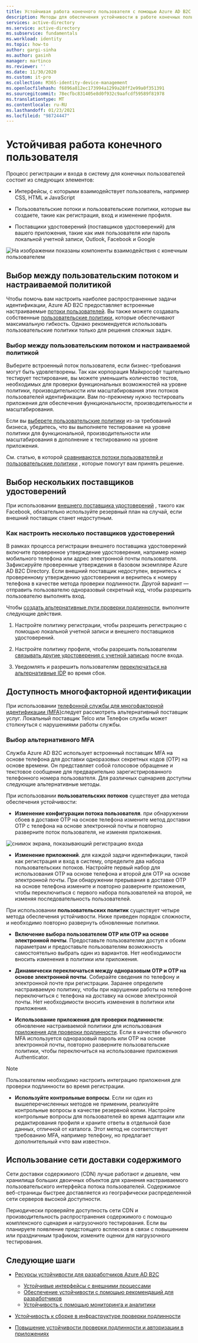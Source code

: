 ```yaml
---
title: Устойчивая работа конечного пользователя с помощью Azure AD B2C | Документация Майкрософт
description: Методы для обеспечения устойчивости в работе конечных пользователей с помощью Azure AD B2C
services: active-directory
ms.service: active-directory
ms.subservice: fundamentals
ms.workload: identity
ms.topic: how-to
author: gargi-sinha
ms.author: gasinh
manager: martinco
ms.reviewer: ''
ms.date: 11/30/2020
ms.custom: it-pro
ms.collection: M365-identity-device-management
ms.openlocfilehash: f6896a812ec173994a1299a28ff2e99a0f351391
ms.sourcegitcommit: 78ecfbc831405e8d0f932c9aafcdf59589f81978
ms.translationtype: MT
ms.contentlocale: ru-RU
ms.lasthandoff: 01/23/2021
ms.locfileid: "98724447"
---
```

# <a name="resilient-end-user-experience"></a>Устойчивая работа конечного пользователя

Процесс регистрации и входа в систему для конечных пользователей состоит из следующих элементов:

- Интерфейсы, с которыми взаимодействует пользователь, например CSS, HTML и JavaScript

- Пользовательские потоки и пользовательские политики, которые вы создаете, такие как регистрация, вход и изменение профиля.

- Поставщики удостоверений (поставщиков удостоверений) для вашего приложения, такие как имя пользователя или пароль локальной учетной записи, Outlook, Facebook и Google

![На изображении показаны компоненты взаимодействия с конечным пользователем](media/resilient-end-user-experiences/end-user-experience-architecture.png)

## <a name="choose-between-user-flow-and-custom-policy"></a>Выбор между пользовательским потоком и настраиваемой политикой  

Чтобы помочь вам настроить наиболее распространенные задачи идентификации, Azure AD B2C предоставляет встроенные настраиваемые [потоки пользователей](../../active-directory-b2c/user-flow-overview.md). Вы также можете создавать собственные [пользовательские политики](../../active-directory-b2c/custom-policy-overview.md), которые обеспечивают максимальную гибкость. Однако рекомендуется использовать пользовательские политики только для решения сложных задач.

### <a name="how-to-decide-between-user-flow-and-custom-policy"></a>Выбор между пользовательским потоком и настраиваемой политикой

Выберите встроенный поток пользователя, если бизнес-требования могут быть удовлетворены. Так как корпорация Майкрософт тщательно тестирует тестирование, вы можете уменьшить количество тестов, необходимых для проверки функциональных возможностей на уровне политики, производительности или масштабирования этих потоков пользователей идентификации. Вам по-прежнему нужно тестировать приложения для обеспечения функциональности, производительности и масштабирования.

Если вы [выберете пользовательские политики](../../active-directory-b2c/custom-policy-get-started.md) из-за требований бизнеса, убедитесь, что вы выполняете тестирование на уровне политики для функциональной, производительности или масштабирования в дополнение к тестированию на уровне приложения.

См. статью, в которой [сравниваются потоки пользователей и пользовательские политики](../../active-directory-b2c/custom-policy-overview.md#comparing-user-flows-and-custom-policies) , которые помогут вам принять решение.

## <a name="choose-multiple-idps"></a>Выбор нескольких поставщиков удостоверений

При использовании [внешнего поставщика удостоверений](../../active-directory-b2c/technical-overview.md#external-identity-providers) , такого как Facebook, обязательно используйте резервный план на случай, если внешний поставщик станет недоступным.

### <a name="how-to-set-up-multiple-idps"></a>Как настроить несколько поставщиков удостоверений

В рамках процесса регистрации внешнего поставщика удостоверений включите проверенное утверждение удостоверения, например номер мобильного телефона или адрес электронной почты пользователя. Зафиксируйте проверенные утверждения в базовом экземпляре Azure AD B2C Directory. Если внешний поставщик недоступен, вернитесь к проверенному утверждению удостоверения и вернитесь к номеру телефона в качестве метода проверки подлинности. Другой вариант — отправить пользователю одноразовый секретный код, чтобы разрешить пользователю выполнять вход.

 Чтобы [создать альтернативные пути проверки подлинности](https://github.com/azure-ad-b2c/samples/tree/master/policies/idps-filter), выполните следующие действия.

 1. Настройте политику регистрации, чтобы разрешить регистрацию с помощью локальной учетной записи и внешнего поставщиков удостоверений.

 2. Настройте политику профиля, чтобы разрешить пользователям [связывать другие удостоверения с учетной записью](https://github.com/Azure-Samples/active-directory-b2c-advanced-policies/tree/master/account-linking) после входа.

 3. Уведомлять и разрешить пользователям [переключаться на альтернативные IDP](../../active-directory-b2c/customize-ui-with-html.md#configure-dynamic-custom-page-content-uri) во время сбоя.

## <a name="availability-of-multi-factor-authentication"></a>Доступность многофакторной идентификации

При использовании [телефонной службы для многофакторной идентификации (MFA)](../../active-directory-b2c/phone-authentication.md)следует рассмотреть альтернативный поставщик услуг. Локальный поставщик Telco или Телефон службы может столкнуться с нарушениями работы службы.

### <a name="how-to-choose-an-alternate-mfa"></a>Выбор альтернативного MFA  

Служба Azure AD B2C использует встроенный поставщик MFA на основе телефона для доставки одноразовых секретных кодов (OTP) на основе времени. Он представляет собой голосовое обращение и текстовое сообщение для предварительно зарегистрированного телефонного номера пользователя. Для различных сценариев доступны следующие альтернативные методы.

При использовании **пользовательских потоков** существует два метода обеспечения устойчивости:

- **Изменение конфигурации потока пользователя**. при обнаружении сбоев в доставке OTP на основе телефона измените метод доставки OTP с телефона на основе электронной почты и повторно разверните поток пользователя, не изменяя приложения.

![снимок экрана, показывающий регистрацию входа](media/resilient-end-user-experiences/create-sign-in.png)

- **Изменение приложений**. для каждой задачи идентификации, такой как регистрация и вход в систему, определите два набора пользовательских потоков. Настройте первый набор для использования OTP на основе телефона и второй для OTP на основе электронной почты. При обнаружении прерывания в доставке OTP на основе телефона измените и повторно разверните приложения, чтобы переключиться с первого набора пользователей на второй, не изменяя последовательность пользователей.  

При использовании **пользовательских политик** существует четыре метода обеспечения устойчивости. Ниже приведен порядок сложности, и необходимо повторно развернуть обновленные политики.

- **Включение выбора пользователем OTP или OTP на основе электронной почты**. Предоставьте пользователям доступ к обоим параметрам и предоставьте пользователям возможность самостоятельно выбрать один из вариантов. Нет необходимости вносить изменения в политики или приложения.

- **Динамически переключаться между одноразовым OTP и OTP на основе электронной почты**. Собирайте сведения по телефону и электронной почте при регистрации. Заранее определите настраиваемую политику, чтобы при нарушении работы на телефоне переключиться с телефона на доставку на основе электронной почты. Нет необходимости вносить изменения в политики или приложения.

- **Использование приложения для проверки подлинности**: обновление настраиваемой политики для использования [приложения для проверки подлинности](https://github.com/azure-ad-b2c/samples/tree/master/policies/custom-mfa-totp). Если в качестве обычного MFA используется одноразовый пароль или OTP на основе электронной почты, повторно разверните пользовательские политики, чтобы переключиться на использование приложения Authenticator.

>[!Note]
>Пользователям необходимо настроить интеграцию приложения для проверки подлинности во время регистрации.

- **Используйте контрольные вопросы**. Если ни один из вышеперечисленных методов не применим, реализуйте контрольные вопросы в качестве резервной копии. Настройте контрольные вопросы для пользователей во время адаптации или редактирования профиля и храните ответы в отдельной базе данных, отличной от каталога. Этот метод не соответствует требованию MFA, например телефону, но предлагает дополнительный «что вам известно».

## <a name="use-a-content-delivery-network"></a>Использование сети доставки содержимого

Сети доставки содержимого (CDN) лучше работают и дешевле, чем хранилища больших двоичных объектов для хранения настраиваемого пользовательского интерфейса потока пользователей. Содержимое веб-страницы быстрее доставляется из географически распределенной сети серверов высокой доступности.  

Периодически проверяйте доступность сети CDN и производительность распространения содержимого с помощью комплексного сценария и нагрузочного тестирования. Если вы планируете появление предстоящего всплесков в связи с повышением или праздничным трафиком, измените оценки для нагрузочного тестирования.
  
## <a name="next-steps"></a>Следующие шаги

- [Ресурсы устойчивости для разработчиков Azure AD B2C](resilience-b2c.md)
  
  - [Устойчивые интерфейсы с внешними процессами](resilient-external-processes.md)
  - [Обеспечение устойчивости с помощью рекомендаций для разработчиков](resilience-b2c-developer-best-practices.md)
  - [Устойчивость с помощью мониторинга и аналитики](resilience-with-monitoring-alerting.md)
- [Устойчивость к сборке в инфраструктуре проверки подлинности](resilience-in-infrastructure.md)
- [Повышение устойчивости проверки подлинности и авторизации в приложениях](resilience-app-development-overview.md)
